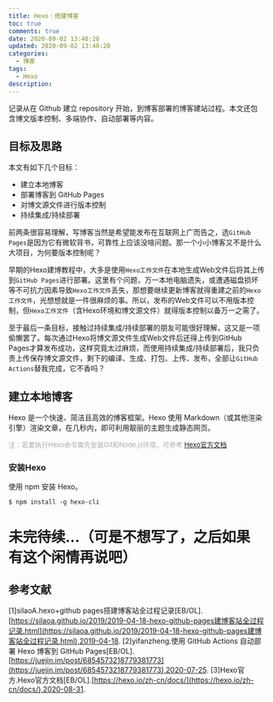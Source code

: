 ```yaml
---
title: Hexo：搭建博客
toc: true
comments: true
date: 2020-09-02 13:48:20
updated: 2020-09-02 13:48:20
categories:
  - 博客
tags:
  - Hexo
description:
---
```


记录从在 Github 建立 repository 开始，到博客部署的博客建站过程。本文还包含博文版本控制、多端协作、自动部署等内容。

<!-- more -->

## 目标及思路
本文有如下几个目标：
- 建立本地博客
- 部署博客到 GitHub Pages
- 对博文源文件进行版本控制
- 持续集成/持续部署

前两条很容易理解，写博客当然是希望能发布在互联网上广而告之，选`GitHub Pages`是因为它有微软背书，可靠性上应该没啥问题。那一个小小博客又不是什么大项目，为何要版本控制呢？

早期的Hexo建博教程中，大多是使用`Hexo工作文件`在本地生成Web文件后将其上传到`GitHub Pages`进行部署。这里有个问题，万一本地电脑遗失，或遭遇磁盘损坏等不可抗力因素导致`Hexo工作文件`丢失，那想要继续更新博客就得重建之前的`Hexo工作文件`，光想想就是一件很麻烦的事。所以，发布的Web文件可以不用版本控制，但`Hexo工作文件`（含Hexo环境和博文源文件）就得版本控制以备万一之需了。

至于最后一条目标，接触过持续集成/持续部署的朋友可能很好理解，这又是一项偷懒罢了。每次通过Hexo将博文源文件生成Web文件后还得上传到GitHub Pages才算发布成功，这样究竟太过麻烦，而使用持续集成/持续部署后，我只负责上传保存博文源文件，剩下的编译、生成、打包、上传、发布，全部让`GitHub Actions`替我完成，它不香吗？

## 建立本地博客
Hexo 是一个快速、简洁且高效的博客框架。Hexo 使用 Markdown（或其他渲染引擎）渲染文章，在几秒内，即可利用靓丽的主题生成静态网页。

<font color=#aaaaaa size=2>注：若要执行Hexo命令需先安装Git和Node.js环境，可参考 [Hexo官方文档](https://hexo.io/zh-cn/docs/#安装)</font>

### 安装Hexo
使用 npm 安装 Hexo。
```
$ npm install -g hexo-cli
```

# 未完待续...（可是不想写了，之后如果有这个闲情再说吧）

## 参考文献
[1]silaoA.hexo+github pages搭建博客站全过程记录[EB/OL].[https://silaoa.github.io/2019/2019-04-18-hexo-github-pages建博客站全过程记录.html](https://silaoa.github.io/2019/2019-04-18-hexo-github-pages建博客站全过程记录.html),2019-04-18.
[2]yifanzheng.使用 GitHub Actions 自动部署 Hexo 博客到 GitHub Pages[EB/OL].[https://juejin.im/post/6854573218779381773](https://juejin.im/post/6854573218779381773),2020-07-25.
[3]Hexo官方.Hexo官方文档[EB/OL].[https://hexo.io/zh-cn/docs/](https://hexo.io/zh-cn/docs/),2020-08-31.
